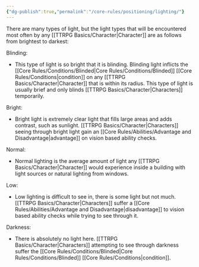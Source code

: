 ```yaml
---
{"dg-publish":true,"permalink":"/core-rules/positioning/lighting/"}
---
```


There are many types of light, but the light types that will be encountered most often by any [[TTRPG Basics/Character\|Character]] are as follows from brightest to darkest:

Blinding:
- This type of light is so bright that it is blinding. Blinding light inflicts the [[Core Rules/Conditions/Blinded\|Core Rules/Conditions/Blinded]] [[Core Rules/Conditions\|condition]] on any [[TTRPG Basics/Character\|Character]] that is within its radius. This type of light is usually brief and only blinds [[TTRPG Basics/Character\|Characters]] temporarily.

Bright:
- Bright light is extremely clear light that fills large areas and adds contrast, such as sunlight. [[TTRPG Basics/Character\|Characters]] seeing through bright light gain an [[Core Rules/Abilities/Advantage and Disadvantage\|advantage]] on vision based ability checks.

Normal:
- Normal lighting is the average amount of light any [[TTRPG Basics/Character\|Character]] would experience inside a building with light sources or natural lighting from windows.

Low:
- Low lighting is difficult to see in, there is some light but not much. [[TTRPG Basics/Character\|Characters]] suffer a [[Core Rules/Abilities/Advantage and Disadvantage\|disadvantage]] to vision based ability checks while trying to see through it.

Darkness:
- There is absolutely no light here. [[TTRPG Basics/Character\|Characters]] attempting to see through darkness suffer the [[Core Rules/Conditions/Blinded\|Core Rules/Conditions/Blinded]] [[Core Rules/Conditions\|condition]].